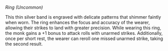 _Ring (Uncommon)_

This thin silver band is engraved with delicate patterns that shimmer faintly when worn. The ring enhances the focus and accuracy of the wearer, allowing their strikes to land with greater precision. While wearing this ring, the monk gains a +1 bonus to attack rolls with unarmed strikes. Additionally, once per short rest, the wearer can reroll one missed unarmed strike, taking the second result. 